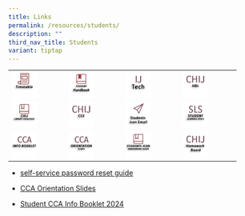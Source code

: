 ```yaml
---
title: Links
permalink: /resources/students/
description: ""
third_nav_title: Students
variant: tiptap
---
```

<table><tbody><tr><td rowspan="1" colspan="1"><a class="isomer-image-wrapper" href="/resources/students/timetable/"><img style="width:50%" height="auto" width="100%" src="/images/IconStu/timetable.png"></a></td><td rowspan="1" colspan="1"><a class="isomer-image-wrapper" href="https://indd.adobe.com/view/cd31b081-37c6-490f-9da3-8221a1ac3b73?mv=affiliate&amp;mv2=red"><img style="width:50%" height="auto" width="100%" src="/images/IconStu/shb2.png"></a></td><td rowspan="1" colspan="1"><a class="isomer-image-wrapper" href="https://sites.google.com/moe.edu.sg/ijtech"><img style="width:50%" height="auto" width="100%" src="/images/IconStu/IJTech.png"></a></td><td rowspan="1" colspan="1"><a class="isomer-image-wrapper" href="https://sites.google.com/moe.edu.sg/chij-secondary-hbl/home"><img style="width:50%" height="auto" width="100%" src="/images/IconStu/HBL.jpg"></a></td></tr><tr><td rowspan="1" colspan="1"><a class="isomer-image-wrapper" href="https://schoolibrary.moe.edu.sg/chijsectoapayoh/cgi-bin/spydus.exe/MSGTRN/WPAC/HOME"><img style="width:50%" height="auto" width="100%" src="/images/IconStu/LibCatalogue.png"></a></td><td rowspan="1" colspan="1"><a class="isomer-image-wrapper" href="https://sites.google.com/moe.edu.sg/chijecg2021/home"><img style="width: 50%;" height="auto" width="100%" alt="" src="/images/IconTr/CCE.png"></a></td><td rowspan="1" colspan="1"><a class="isomer-image-wrapper" href="https://workspace.google.com/dashboard"><img style="width:50%" height="auto" width="100%" src="/images/IconStu/stdicon.png"></a></td><td rowspan="1" colspan="1"><a class="isomer-image-wrapper" href="https://vle.learning.moe.edu.sg/login"><img style="width:50%" height="auto" width="100%" src="/images/IconStu/SLS.png"></a></td></tr><tr><td rowspan="1" colspan="1"><div class="isomer-image-wrapper"><img style="width:50%" height="auto" width="100%" src="/images/IconStu/CCAInfoBk.png"></div></td><td rowspan="1" colspan="1"><div class="isomer-image-wrapper"><img style="width:50%" height="auto" width="100%" src="/images/IconStu/CCAOrientationSlides.png"></div></td><td rowspan="1" colspan="1"><a class="isomer-image-wrapper" href="/file/ICT/iconguide"><img style="width:50%" height="auto" width="100%" src="/images/IconStu/iconguide.png"></a></td><td rowspan="1" colspan="1"><a class="isomer-image-wrapper" href="https://sites.google.com/moe.edu.sg/chij-secondary-homework-board/home"><img style="width:50%" height="auto" width="100%" src="/images/IconStu/HWB.png"></a></td></tr></tbody></table><ul data-tight="true" class="tight"><li><p><a href="/files/self_service_password_reset.pdf" rel="noopener noreferrer nofollow" target="_blank">self-service password reset guide</a></p></li><li><p><a href="/files/Parents/CCA_Briefing_Slides__Students_Parents_.pdf" rel="noopener noreferrer nofollow" target="_blank">CCA Orientation Slides</a></p></li><li><p><a href="/files/CCA/Student_CCA_Info_Booklet.pdf" rel="noopener noreferrer nofollow" target="_blank">Student CCA Info Booklet 2024</a></p></li></ul><p></p>